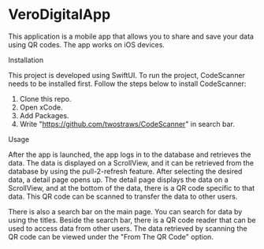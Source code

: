 # VeroDigitalApp

This application is a mobile app that allows you to share and save your data using QR codes. The app works on iOS devices.

Installation

This project is developed using SwiftUI. 
To run the project, CodeScanner needs to be installed first.
Follow the steps below to install CodeScanner:

1. Clone this repo.
2. Open xCode.
3. Add Packages.
4. Write "https://github.com/twostraws/CodeScanner" in search bar.

Usage

After the app is launched, the app logs in to the database and retrieves the data. The data is displayed on a ScrollView, and it can be retrieved from the database by using the pull-2-refresh feature. After selecting the desired data, a detail page opens up. The detail page displays the data on a ScrollView, and at the bottom of the data, there is a QR code specific to that data. This QR code can be scanned to transfer the data to other users.

There is also a search bar on the main page. You can search for data by using the titles. Beside the search bar, there is a QR code reader that can be used to access data from other users. The data retrieved by scanning the QR code can be viewed under the "From The QR Code" option.
